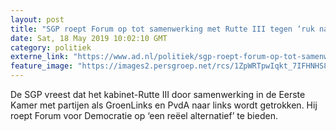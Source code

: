```yaml
---
layout: post
title: "SGP roept Forum op tot samenwerking met Rutte III tegen ‘ruk naar links’"
date: Sat, 18 May 2019 10:02:10 GMT
category: politiek
externe_link: "https://www.ad.nl/politiek/sgp-roept-forum-op-tot-samenwerking-met-rutte-iii-tegen-ruk-naar-links~a16b5f9d/"
feature_image: "https://images2.persgroep.net/rcs/1ZpWRTpwIqkt_7IFHNHS8G9Ms4A/diocontent/148528957/_fitwidth/400/?appId=21791a8992982cd8da851550a453bd7f&quality=0.7"
---
```


De SGP vreest dat het kabinet-Rutte III door samenwerking in de Eerste Kamer met partijen als GroenLinks en PvdA naar links wordt getrokken. Hij roept Forum voor Democratie op ‘een reëel alternatief’ te bieden.
